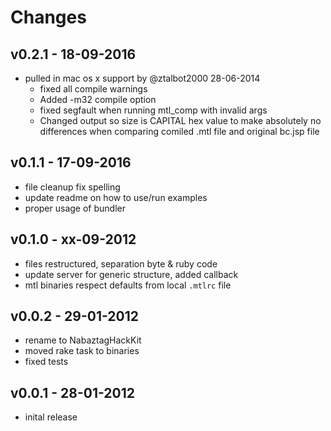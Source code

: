 # Changes

## v0.2.1 - 18-09-2016

  * pulled in mac os x support by @ztalbot2000 28-06-2014
    * fixed all compile warnings
    * Added -m32 compile option
    * fixed segfault when running mtl_comp with invalid args
    * Changed output so size is CAPITAL hex value to make absolutely no
      differences when comparing comiled .mtl file and original bc.jsp file

## v0.1.1 - 17-09-2016

  * file cleanup fix spelling
  * update readme on how to use/run examples
  * proper usage of bundler

## v0.1.0 - xx-09-2012

  * files restructured, separation byte & ruby code
  * update server for generic structure, added callback
  * mtl binaries respect defaults from local `.mtlrc` file

## v0.0.2 - 29-01-2012

  * rename to NabaztagHackKit
  * moved rake task to binaries
  * fixed tests

## v0.0.1 - 28-01-2012

  * inital release
